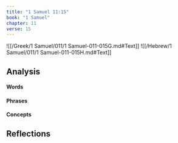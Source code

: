 ```yaml
---
title: "1 Samuel 11:15"
book: "1 Samuel"
chapter: 11
verse: 15
---
```

![[/Greek/1 Samuel/011/1 Samuel-011-015G.md#Text]]
![[/Hebrew/1 Samuel/011/1 Samuel-011-015H.md#Text]]

## Analysis

#### Words

#### Phrases

#### Concepts

## Reflections
